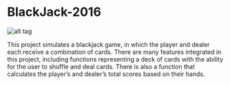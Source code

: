 # BlackJack-2016
![alt tag](https://raw.github.com/oliverlai55/BlackJack-2016/master/path/img/screenshot.png)

This project simulates a blackjack game, in which the player and dealer each receive a combination of cards.  There are many features integrated in this project, including functions representing a deck of cards with the ability for the user to shuffle and deal cards.  There is also a function that calculates the player’s and dealer’s total scores based on their hands.
